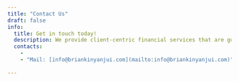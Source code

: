 ```yaml
---
title: "Contact Us"
draft: false
info: 
  title: Get in touch today!
  description: We provide client-centric financial services that are guaranteed to improve your bottom line. 
  contacts: 
    - 
    - "Mail: [info@briankinyanjui.com](mailto:info@briankinyanjui.com)"
    
---
```


